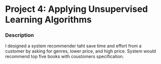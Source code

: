 # Project 4: Applying Unsupervised Learning Algorithms

### Description

I designed a system recommender taht save time and effort from a customer by asking for genres, lower price, and high price. System would recommend top five books with coustomers specification.